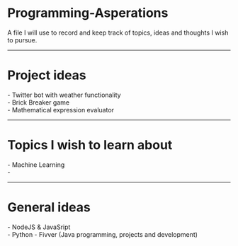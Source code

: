 # Programming-Asperations
A file I will use to record and keep track of topics, ideas and thoughts I wish to pursue.


-------------------------------------------------------------------------
<h1> Project ideas </h1>
- Twitter bot with weather functionality <br>
- Brick Breaker game <br>
- Mathematical expression evaluator <br>




-------------------------------------------------------------------------
<h1> Topics I wish to learn about </h1>
- Machine Learning <br>
-



-------------------------------------------------------------------------
<h1> General ideas </h1>
- NodeJS & JavaSript <br>
- Python
- Fivver (Java programming, projects and development)
